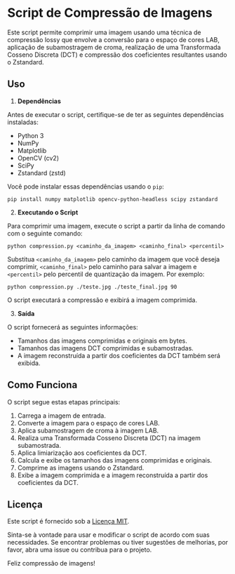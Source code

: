# Script de Compressão de Imagens

Este script permite comprimir uma imagem usando uma técnica de compressão lossy que envolve a conversão para o espaço de cores LAB, aplicação de subamostragem de croma, realização de uma Transformada Cosseno Discreta (DCT) e compressão dos coeficientes resultantes usando o Zstandard.

## Uso

1. **Dependências**

Antes de executar o script, certifique-se de ter as seguintes dependências instaladas:

- Python 3
- NumPy
- Matplotlib
- OpenCV (cv2)
- SciPy
- Zstandard (zstd)

Você pode instalar essas dependências usando o `pip`:

    pip install numpy matplotlib opencv-python-headless scipy zstandard


2. **Executando o Script**

Para comprimir uma imagem, execute o script a partir da linha de comando com o seguinte comando:

    python compression.py <caminho_da_imagem> <caminho_final> <percentil>

Substitua `<caminho_da_imagem>` pelo caminho da imagem que você deseja comprimir, `<caminho_final>` pelo caminho para salvar a imagem e `<percentil>` pelo percentil de quantização da imagem. Por exemplo:

    python compression.py ./teste.jpg ./teste_final.jpg 90

O script executará a compressão e exibirá a imagem comprimida.

3. **Saída**

O script fornecerá as seguintes informações:

- Tamanhos das imagens comprimidas e originais em bytes.
- Tamanhos das imagens DCT comprimidas e subamostradas.
- A imagem reconstruída a partir dos coeficientes da DCT também será exibida.

## Como Funciona

O script segue estas etapas principais:

1. Carrega a imagem de entrada.
2. Converte a imagem para o espaço de cores LAB.
3. Aplica subamostragem de croma à imagem LAB.
4. Realiza uma Transformada Cosseno Discreta (DCT) na imagem subamostrada.
5. Aplica limiarização aos coeficientes da DCT.
6. Calcula e exibe os tamanhos das imagens comprimidas e originais.
7. Comprime as imagens usando o Zstandard.
8. Exibe a imagem comprimida e a imagem reconstruída a partir dos coeficientes da DCT.

## Licença

Este script é fornecido sob a [Licença MIT](LICENSE).

Sinta-se à vontade para usar e modificar o script de acordo com suas necessidades. Se encontrar problemas ou tiver sugestões de melhorias, por favor, abra uma issue ou contribua para o projeto.

Feliz compressão de imagens!
